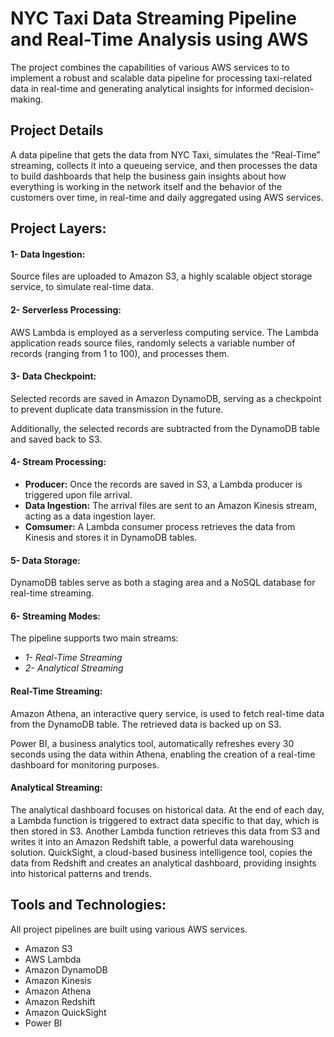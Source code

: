 # NYC Taxi Data Streaming Pipeline and Real-Time Analysis using AWS

The project combines the capabilities of various AWS services to to implement a robust and scalable data pipeline for processing taxi-related data in real-time and generating analytical insights for informed decision-making.


## Project Details

A data pipeline that gets the data from NYC Taxi, simulates the “Real-Time” streaming, collects it into a queueing service, and then processes the data to build dashboards that help the business gain insights about how everything is working in the network itself and the behavior of the customers over time, in real-time and daily aggregated using AWS services.

## Project Layers:

#### 1- Data Ingestion:
Source files are uploaded to Amazon S3, a highly scalable object storage service, to simulate real-time data.

#### 2- Serverless Processing:
AWS Lambda is employed as a serverless computing service. The Lambda application reads source files, randomly selects a variable number of records (ranging from 1 to 100), and processes them.

#### 3- Data Checkpoint:
Selected records are saved in Amazon DynamoDB, serving as a checkpoint to prevent duplicate data transmission in the future.

Additionally, the selected records are subtracted from the DynamoDB table and saved back to S3.

#### 4- Stream Processing:
-  **Producer:**
    Once the records are saved in S3, a Lambda producer is triggered upon file arrival.
- **Data Ingestion:**
    The arrival files are sent to an Amazon Kinesis stream, acting as a data ingestion layer.
- **Comsumer:**
    A Lambda consumer process retrieves the data from Kinesis and stores it in DynamoDB tables.

#### 5- Data Storage:
DynamoDB tables serve as both a staging area and a NoSQL database for real-time streaming.

#### 6- Streaming Modes:
The pipeline supports two main streams:

- *1- Real-Time Streaming*
- *2- Analytical Streaming*

#### Real-Time Streaming:
Amazon Athena, an interactive query service, is used to fetch real-time data from the DynamoDB table. The retrieved data is backed up on S3.

Power BI, a business analytics tool, automatically refreshes every 30 seconds using the data within Athena, enabling the creation of a real-time dashboard for monitoring purposes.

#### Analytical Streaming:
The analytical dashboard focuses on historical data.
At the end of each day, a Lambda function is triggered to extract data specific to that day, which is then stored in S3. Another Lambda function retrieves this data from S3 and writes it into an Amazon Redshift table, a powerful data warehousing solution. QuickSight, a cloud-based business intelligence tool, copies the data from Redshift and creates an analytical dashboard, providing insights into historical patterns and trends.

## Tools and Technologies:

All project pipelines are built using various AWS services.

* Amazon S3 
* AWS Lambda
* Amazon DynamoDB
* Amazon Kinesis
* Amazon Athena
* Amazon Redshift
* Amazon QuickSight
* Power BI

